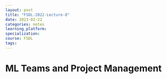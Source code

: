 ```yaml
---
layout: post
title: "FSDL-2022-Lecture-8"
date: 2023-02-22
categories: notes
learning_platform: 
specialization: 
course: FSDL
tags: 
---
```

# ML Teams and Project Management
